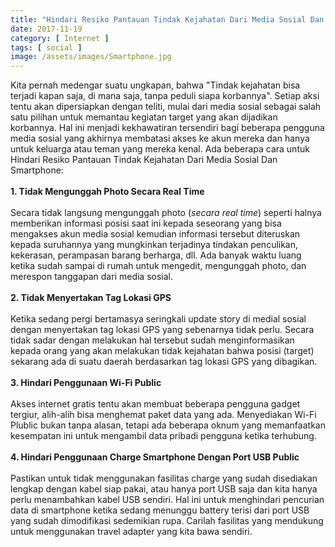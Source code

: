 ```yaml
---
title: "Hindari Resiko Pantauan Tindak Kejahatan Dari Media Sosial Dan Smartphone"
date: 2017-11-19
category: [ Internet ]
tags: [ social ]
image: /assets/images/Smartphone.jpg
---
```

Kita pernah medengar suatu ungkapan, bahwa "Tindak kejahatan bisa terjadi kapan saja, di mana saja, tanpa peduli siapa korbannya". Setiap aksi tentu akan dipersiapkan dengan teliti, mulai dari media sosial sebagai salah satu pilihan untuk memantau kegiatan target yang akan dijadikan korbannya. Hal ini menjadi kekhawatiran tersendiri bagi beberapa pengguna media sosial yang akhirnya membatasi akses ke akun mereka dan hanya untuk keluarga atau teman yang mereka kenal. Ada beberapa cara untuk Hindari Resiko Pantauan Tindak Kejahatan Dari Media Sosial Dan Smartphone:<br />
<br />
<b>1. Tidak Mengunggah Photo Secara Real Time</b><br />
<br />
Secara tidak langsung mengunggah photo (<i>secara real time</i>) seperti halnya memberikan informasi posisi saat ini kepada seseorang yang bisa mengakses akun media sosial kemudian informasi tersebut diteruskan kepada suruhannya yang mungkinkan terjadinya tindakan penculikan, kekerasan, perampasan barang berharga, dll. Ada banyak waktu luang ketika sudah sampai di rumah untuk mengedit, mengunggah photo, dan merespon tanggapan dari media sosial.<br />
<br />
<b>2. Tidak Menyertakan Tag Lokasi GPS</b><br />
<br />
Ketika sedang pergi bertamasya seringkali update story di medial sosial dengan menyertakan tag lokasi GPS yang sebenarnya tidak perlu. Secara tidak sadar dengan melakukan hal tersebut sudah menginformasikan kepada orang yang akan melakukan tidak kejahatan bahwa posisi (target) sekarang ada di suatu daerah berdasarkan tag lokasi GPS yang dibagikan.<br />
<br />
<b>3. Hindari Penggunaan Wi-Fi Public</b><br />
<br />
Akses internet gratis tentu akan membuat beberapa pengguna gadget tergiur, alih-alih bisa menghemat paket data yang ada. Menyediakan Wi-Fi Plublic bukan tanpa alasan, tetapi ada beberapa oknum yang memanfaatkan kesempatan ini untuk mengambil data pribadi pengguna ketika terhubung.<br />
<br />
<b>4. Hindari Penggunaan Charge Smartphone Dengan Port USB Public</b><br />
<br />
Pastikan untuk tidak menggunakan fasilitas charge yang sudah disediakan lengkap dengan kabel siap pakai, atau hanya port USB saja dan kita hanya perlu menambahkan kabel USB sendiri. Hal ini untuk menghindari pencurian data di smartphone ketika sedang menunggu battery terisi dari port USB yang sudah dimodifikasi sedemikian rupa. Carilah fasilitas yang mendukung untuk menggunakan travel adapter yang kita bawa sendiri.<br />
